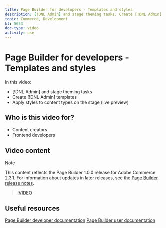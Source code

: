 ```yaml
---
title: Page Builder for developers - Templates and styles
description: [!DNL Admin] and stage theming tasks. Create [!DNL Admin] templates​. Apply styles to content types on the stage (live preview). 
topic: Commerce, Development
kt: 5653
doc-type: video
activity: use
---
```


# Page Builder for developers - Templates and styles

In this video:

- [!DNL Admin] and stage theming tasks
- Create [!DNL Admin] templates​
- Apply styles to content types on the stage (live preview) 

## Who is this video for?

- Content creators
- Frontend developers

## Video content

>[!NOTE]
>
>This content reflects the Page Builder 1.0.0 release for Adobe Commerce 2.3.1. For information about updates in later releases, see the [Page Builder release notes](https://devdocs.magento.com/page-builder/docs/release-notes.html).

>[!VIDEO](https://video.tv.adobe.com/v/35712?quality=12&learn=on)

## Useful resources

[Page Builder developer documentation](https://devdocs.magento.com/page-builder/docs/index.html)
[Page Builder user documentation](https://docs.magento.com/user-guide/cms/page-builder.html)

